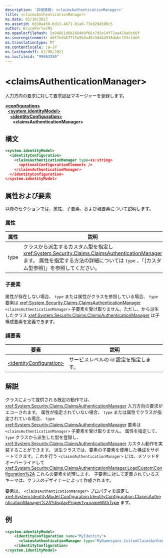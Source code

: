 ```yaml
---
description: '詳細情報: <claimsAuthenticationManager>'
title: <claimsAuthenticationManager>
ms.date: 03/30/2017
ms.assetid: 6d30a450-6d13-4671-81a8-77e0204500c5
author: BrucePerlerMS
ms.openlocfilehash: 5a94861d6b2684b9f66c7d5e14f72aa419a0c66f
ms.sourcegitcommit: ddf7edb67715a5b9a45e3dd44536dabc153c1de0
ms.translationtype: MT
ms.contentlocale: ja-JP
ms.lasthandoff: 02/06/2021
ms.locfileid: "99664250"
---
```

# \<claimsAuthenticationManager>

入力方向の要求に対して要求認証マネージャーを登録します。  
  
[**\<configuration>**](../configuration-element.md)\
&nbsp;&nbsp;[**\<system.identityModel>**](system-identitymodel.md)\
&nbsp;&nbsp;&nbsp;&nbsp;[**\<identityConfiguration>**](identityconfiguration.md)\
&nbsp;&nbsp;&nbsp;&nbsp;&nbsp;&nbsp;**\<claimsAuthenticationManager>**  
  
## <a name="syntax"></a>構文  
  
```xml  
<system.identityModel>  
  <identityConfiguration>  
    <claimsAuthenticationManager type=xs:string>  
      <optionalConfigurationElements />  
    </claimsAuthenticationManager>  
  </identityConfiguration>  
</system.identityModel>  
```  
  
## <a name="attributes-and-elements"></a>属性および要素  

 以降のセクションでは、属性、子要素、および親要素について説明します。  
  
### <a name="attributes"></a>属性  
  
|属性|説明|  
|---------------|-----------------|  
|type|クラスから派生するカスタム型を指定し <xref:System.Security.Claims.ClaimsAuthenticationManager> ます。 属性を指定する方法の詳細については `type` 、「[カスタム型参照]」を参照してください。|  
  
### <a name="child-elements"></a>子要素  

 属性が存在しない場合、 `type` または属性がクラスを参照している場合、 `type` 要素は <xref:System.Security.Claims.ClaimsAuthenticationManager> `<claimsAuthenticationManager>` 子要素を受け取りません。ただし、から派生したクラス <xref:System.Security.Claims.ClaimsAuthenticationManager> は子構成要素を定義できます。  
  
### <a name="parent-elements"></a>親要素  
  
|要素|説明|  
|-------------|-----------------|  
|[\<identityConfiguration>](identityconfiguration.md)|サービスレベルの id 設定を指定します。|  
  
## <a name="remarks"></a>解説  

 クラスによって提供される既定の動作では、 <xref:System.Security.Claims.ClaimsAuthenticationManager> 入力方向の要求がエコーされます。 属性が指定されていない場合、 `type` または属性でクラスが指定されている場合、 `type` <xref:System.Security.Claims.ClaimsAuthenticationManager> 要素は `<claimsAuthenticationManager>` 子要素を受け取りません。 属性を指定して、 `type` クラスから派生した型を登録し、 <xref:System.Security.Claims.ClaimsAuthenticationManager> カスタム動作を実装することができます。 派生クラスでは、要素の子要素を使用した構成をサポートできます。これを行う `<claimsAuthenticationManager>` には、メソッドをオーバーライドして <xref:System.Security.Claims.ClaimsAuthenticationManager.LoadCustomConfiguration%2A> これらの要素を処理します。 子要素に対して定義されているスキーマは、クラスのデザイナーによって作成されます。  
  
 要素は、 `<claimsAuthenticationManager>` プロパティを設定し <xref:System.IdentityModel.Configuration.IdentityConfiguration.ClaimsAuthenticationManager%2A?displayProperty=nameWithType> ます。  
  
## <a name="example"></a>例  
  
```xml  
<system.identityModel>  
    <identityConfiguration name="MyIdentity">  
      <claimsAuthenticationManager type="MyNamespace.CustomClaimsAuthenticationManager, MyAssembly"/>
    </identityConfiguration>  
</system.identityModel>  
```
